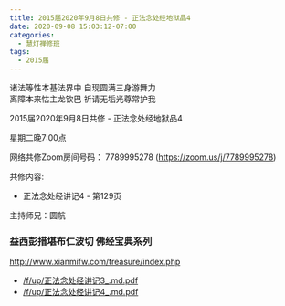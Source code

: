 ```yaml
---
title: 2015届2020年9月8日共修 - 正法念处经地狱品4
date: 2020-09-08 15:03:12-07:00
categories:
  - 慧灯禅修班
tags:
  - 2015届
---
```

诸法等性本基法界中 自现圆满三身游舞力  
离障本来怙主龙钦巴 祈请无垢光尊常护我  

2015届2020年9月8日共修 - 正法念处经地狱品4

星期二晚7:00点

网络共修Zoom房间号码： 7789995278 (<https://zoom.us/j/7789995278>)

共修内容: 

* 正法念处经讲记4 - 第129页

主持师兄：圆航

### 益西彭措堪布仁波切 佛经宝典系列
<http://www.xianmifw.com/treasure/index.php>

- [/f/up/正法念处经讲记3_.md.pdf](https://s3.ca-central-1.wasabisys.com/hddata/f.huidengchanxiu.net/hdv/f/up/正法念处经讲记3_.md.pdf)
- [/f/up/正法念处经讲记4_.md.pdf](https://s3.ca-central-1.wasabisys.com/hddata/f.huidengchanxiu.net/hdv/f/up/正法念处经讲记4_.md.pdf)
